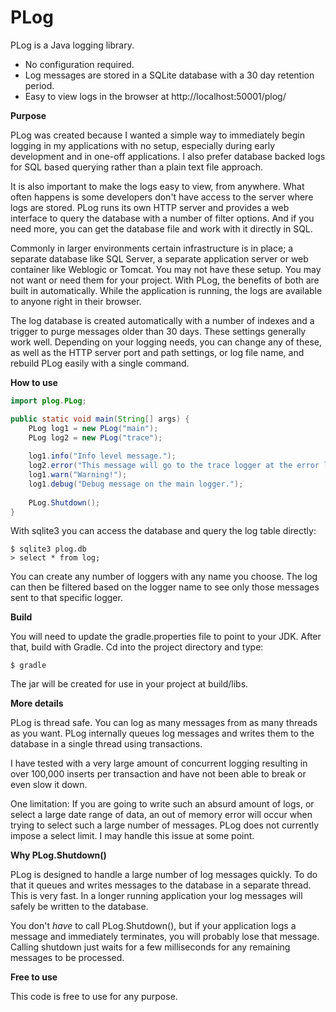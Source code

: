 # PLog

PLog is a Java logging library.

- No configuration required.
- Log messages are stored in a SQLite database with a 30 day retention period.
- Easy to view logs in the browser at http://localhost:50001/plog/

**Purpose**

PLog was created because I wanted a simple way to immediately begin logging in my applications with no setup, especially during early development and in one-off applications. I also prefer database backed logs for SQL based querying rather than a plain text file approach.

It is also important to make the logs easy to view, from anywhere. What often happens is some developers don't have access to the server where logs are stored. PLog runs its own HTTP server and provides a web interface to query the database with a number of filter options. And if you need more, you can get the database file and work with it directly in SQL.

Commonly in larger environments certain infrastructure is in place; a separate database like SQL Server, a separate application server or web container like Weblogic or Tomcat. You may not have these setup. You may not want or need them for your project. With PLog, the benefits of both are built in automatically. While the application is running, the logs are available to anyone right in their browser.

The log database is created automatically with a number of indexes and a trigger to purge messages older than 30 days. These settings generally work well. Depending on your logging needs, you can change any of these, as well as the HTTP server port and path settings, or log file name, and rebuild PLog easily with a single command.

**How to use**

```java
import plog.PLog;

public static void main(String[] args) {
    PLog log1 = new PLog("main");
    PLog log2 = new PLog("trace");
    
    log1.info("Info level message.");
    log2.error("This message will go to the trace logger at the error log level.");
    log1.warn("Warning!");
    log1.debug("Debug message on the main logger.");
    
    PLog.Shutdown();
}
```

With sqlite3 you can access the database and query the log table directly:

```
$ sqlite3 plog.db
> select * from log;
```

You can create any number of loggers with any name you choose. The log can then be filtered based on the logger name to see only those messages sent to that specific logger.

**Build**

You will need to update the gradle.properties file to point to your JDK. After that, build with Gradle. Cd into the project directory and type:

```
$ gradle
```

The jar will be created for use in your project at build/libs.

**More details**

PLog is thread safe. You can log as many messages from as many threads as you want. PLog internally queues log messages and writes them to the database in a single thread using transactions.

I have tested with a very large amount of concurrent logging resulting in over 100,000 inserts per transaction and have not been able to break or even slow it down.

One limitation: If you are going to write such an absurd amount of logs, or select a large date range of data, an out of memory error will occur when trying to select such a large number of messages. PLog does not currently impose a select limit. I may handle this issue at some point.

**Why PLog.Shutdown()**

PLog is designed to handle a large number of log messages quickly. To do that it queues and writes messages to the database in a separate thread. This is very fast.
In a longer running application your log messages will safely be written to the database.

You don't *have* to call PLog.Shutdown(), but if your application logs a message and immediately terminates, you will probably lose that message. Calling shutdown just waits for a few milliseconds for any remaining messages to be processed.

**Free to use**

This code is free to use for any purpose.
